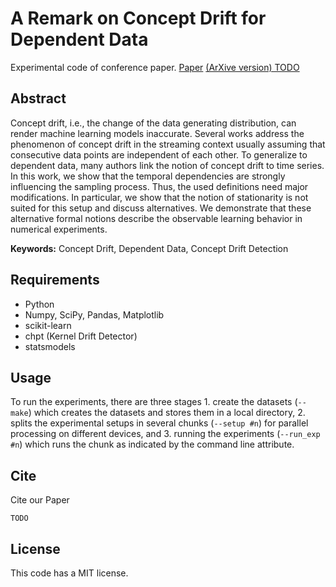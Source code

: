 # A Remark on Concept Drift for Dependent Data

Experimental code of conference paper. [Paper](TODO) [(ArXive version) TODO](https://arxiv.org/abs/)

## Abstract

Concept drift, i.e., the change of the data generating distribution, can render machine learning models inaccurate. Several works address the phenomenon of concept drift in the streaming context usually assuming that consecutive data points are independent of each other. To generalize to dependent data, many authors link the notion of concept drift to time series. In this work, we show that the temporal dependencies are strongly influencing the sampling process. Thus, the used definitions need major modifications. In particular, we show that the notion of stationarity is not suited for this setup and discuss alternatives. We demonstrate that these alternative formal notions describe the observable learning behavior in numerical experiments.

**Keywords:** Concept Drift, Dependent Data, Concept Drift Detection

## Requirements

* Python 
* Numpy, SciPy, Pandas, Matplotlib
* scikit-learn
* chpt (Kernel Drift Detector)
* statsmodels

## Usage

To run the experiments, there are three stages 1. create the datasets (`--make`) which creates the datasets and stores them in a local directory, 2. splits the experimental setups in several chunks (`--setup #n`) for parallel processing on different devices, and 3. running the experiments (`--run_exp #n`) which runs the chunk as indicated by the command line attribute.

## Cite

Cite our Paper
```
TODO
```

## License

This code has a MIT license.

